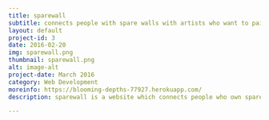 ```yaml
---
title: sparewall
subtitle: connects people with spare walls with artists who want to paint them!
layout: default
project-id: 3
date: 2016-02-20
img: sparewall.png
thumbnail: sparewall.png
alt: image-alt
project-date: March 2016
category: Web Development
moreinfo: https://blooming-depths-77927.herokuapp.com/
description: sparewall is a website which connects people who own spare walls with those who want to paint them. It was made for my second project at GA WDI and was built in 5 days using Ruby, Sinatra, MVC design pattern with full RESTful routes, Google Maps API, BCrypt, Bower Components and a dash of Hipster Ipsum! To view the code click <a href="https://github.com/jaselchauhan/WDI_Project2"> here </a>

---
```

